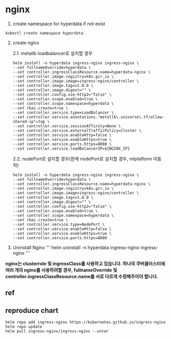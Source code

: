 # nginx

1. create namespace for hyperdata if not exist
```
kubectl create namespace hyperdata
```

2. create nginx

    2.1. metallb loadbalancer로 설치할 경우
    ```
    helm install -n hyperdata ingress-nginx ingress-nginx \
    --set fullnameOverride=hyperdata \
    --set controller.ingressClassResource.name=hyperdata-nginx \
    --set controller.image.registry=k8s.gcr.io \
    --set controller.image.image=ingress-nginx/controller \
    --set controller.image.tag=v1.0.0 \
    --set controller.image.digest="" \
    --set controller.config.use-http2="false" \
    --set controller.scope.enabled=true \
    --set controller.scope.namespace=hyperdata \
    --set rbac.create=true \
    --set controller.service.type=LoadBalancer \
    --set controller.service.annotations."metallb\.universe\.tf/allow-shared-ip"=top \
    --set controller.service.sessionAffinity=None \
    --set controller.service.externalTrafficPolicy=Cluster \
    --set controller.service.enableHttp=false \
    --set controller.service.enableHttps=true \
    --set controller.service.ports.https=8080 \
    --set controller.service.loadBalancerIP=${NGINX_IP}
    ```

    2.2. nodePort로 설치할 경우(현재 nodePort로 설치할 경우, mlplatform 미동작)
    ```
    helm install -n hyperdata ingress-nginx ingress-nginx \
    --set fullnameOverride=hyperdata \
    --set controller.ingressClassResource.name=hyperdata-nginx \
    --set controller.image.registry=k8s.gcr.io \
    --set controller.image.image=ingress-nginx/controller \
    --set controller.image.tag=v1.0.0 \
    --set controller.image.digest="" \
    --set controller.config.use-http2="false" \
    --set controller.scope.enabled=true \
    --set controller.scope.namespace=hyperdata \
    --set rbac.create=true \
    --set controller.service.type=NodePort \
    --set controller.service.enableHttp=false \
    --set controller.service.enableHttps=true \
    --set controller.service.ports.https=8080
    ```

3. Uninstall Nginx
'''
helm uninstall -n hyperdata ingress-nginx ingress-nginx
'''

**nginx는 clusterrole 및 ingressClass를 사용하고 있습니다. 하나의 쿠버클러스터에 여러 개의 nginx를 사용하려할 경우, fullnameOverride 및 controller.ingressClassResource.name를 서로 다르게 수정해주어야 합니다.**
    

## ref

## reproduce chart
```
helm repo add ingress-nginx https://kubernetes.github.io/ingress-nginx
helm repo update
helm pull ingress-nginx/ingress-nginx --untar
```
